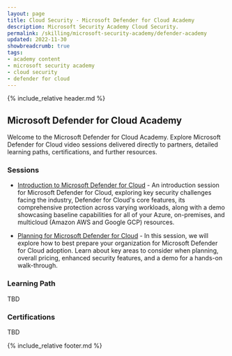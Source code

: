 ```yaml
---
layout: page
title: Cloud Security - Microsoft Defender for Cloud Academy
description: Microsoft Security Academy Cloud Security.
permalink: /skilling/microsoft-security-academy/defender-academy
updated: 2022-11-30
showbreadcrumb: true
tags: 
- academy content
- microsoft security academy
- cloud security
- defender for cloud
---
```


{% include_relative header.md %}

## Microsoft Defender for Cloud Academy
Welcome to the Microsoft Defender for Cloud Academy. Explore Microsoft Defender for Cloud video sessions delivered directly to partners, detailed learning paths, certifications, and further resources.


### Sessions
* [Introduction to Microsoft Defender for Cloud](https://www.youtube.com/watch?v=SPle4DyJ00A) - An introduction session for Microsoft Defender for Cloud, exploring key security challenges facing the industry, Defender for Cloud's core features, its comprehensive protection across varying workloads, along with a demo showcasing baseline capabilities for all of your Azure, on-premises, and multicloud (Amazon AWS and Google GCP) resources.

* [Planning for Microsoft Defender for Cloud](https://www.youtube.com/watch?v=8Y6v2vUdAJ4) - In this session, we will explore how to best prepare your organization for Microsoft Defender for Cloud adoption. Learn about key areas to consider when planning, overall pricing, enhanced security features, and a demo for a hands-on walk-through.


### Learning Path
TBD

### Certifications
TBD


{% include_relative footer.md %}